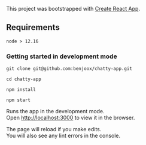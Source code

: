 This project was bootstrapped with [Create React App](https://github.com/facebook/create-react-app).

## Requirements

`node > 12.16`

### Getting started in development mode

`git clone git@github.com:benjoox/chatty-app.git`

`cd chatty-app`

`npm install`

`npm start`

Runs the app in the development mode.<br />
Open [http://localhost:3000](http://localhost:3000) to view it in the browser.

The page will reload if you make edits.<br />
You will also see any lint errors in the console.